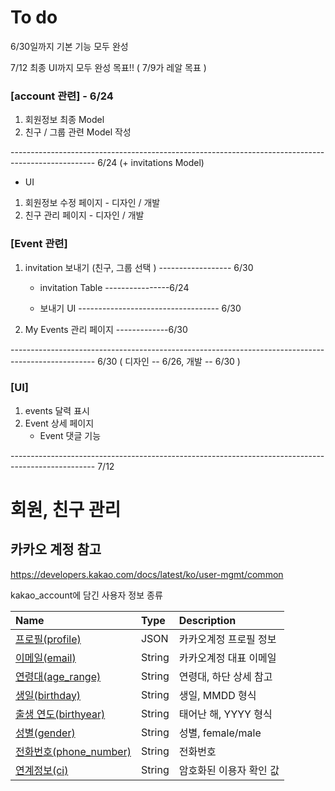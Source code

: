 # To do

 6/30일까지 기본 기능 모두 완성

 7/12 최종 UI까지 모두 완성 목표!! ( 7/9가 레알 목표 )



### [account 관련] - 6/24

1. 회원정보 최종 Model
2.  친구 / 그룹 관련 Model 작성

 --------------------------------------------------------------------------------------------------- 6/24 (+ invitations Model)

* UI

1. 회원정보 수정 페이지 - 디자인 / 개발
2. 친구 관리 페이지 - 디자인 / 개발



### [Event 관련]

1. invitation 보내기 (친구, 그룹 선택 ) ------------------ 6/30

   * invitation Table ----------------6/24

   * 보내기 UI ----------------------------------- 6/30

     

2. My Events 관리 페이지 -------------6/30

 --------------------------------------------------------------------------------------------------- 6/30 ( 디자인 -- 6/26, 개발 -- 6/30 )



### [UI]

1. events 달력 표시
2. Event 상세 페이지
   - Event 댓글 기능

 --------------------------------------------------------------------------------------------------- 7/12





# 회원, 친구 관리

## 카카오 계정 참고

https://developers.kakao.com/docs/latest/ko/user-mgmt/common

kakao_account에 담긴 사용자 정보 종류

| Name                                                         | Type   | Description             |
| :----------------------------------------------------------- | :----- | :---------------------- |
| [프로필(profile)](https://developers.kakao.com/docs/latest/ko/user-mgmt/common#profile) | JSON   | 카카오계정 프로필 정보  |
| [이메일(email)](https://developers.kakao.com/docs/latest/ko/user-mgmt/common#email) | String | 카카오계정 대표 이메일  |
| [연령대(age_range)](https://developers.kakao.com/docs/latest/ko/user-mgmt/common#age-range) | String | 연령대, 하단 상세 참고  |
| [생일(birthday)](https://developers.kakao.com/docs/latest/ko/user-mgmt/common#birthday) | String | 생일, MMDD 형식         |
| [출생 연도(birthyear)](https://developers.kakao.com/docs/latest/ko/user-mgmt/common#birthyear) | String | 태어난 해, YYYY 형식    |
| [성별(gender)](https://developers.kakao.com/docs/latest/ko/user-mgmt/common#gender) | String | 성별, female/male       |
| [전화번호(phone_number)](https://developers.kakao.com/docs/latest/ko/user-mgmt/common#phone-number) | String | 전화번호                |
| [연계정보(ci)](https://developers.kakao.com/docs/latest/ko/user-mgmt/common#ci) | String | 암호화된 이용자 확인 값 |







